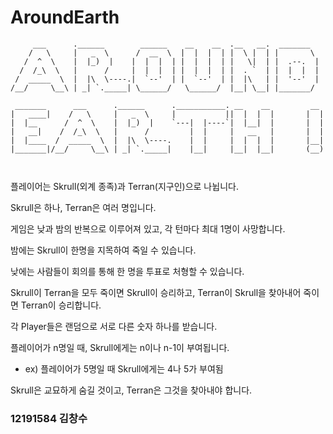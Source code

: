 # AroundEarth

```
     ___      .______        ______    __    __  .__   __.  _______    
    /   \     |   _  \      /  __  \  |  |  |  | |  \ |  | |       \   
   /  ^  \    |  |_)  |    |  |  |  | |  |  |  | |   \|  | |  .--.  |  
  /  /_\  \   |      /     |  |  |  | |  |  |  | |  . `  | |  |  |  |  
 /  _____  \  |  |\  \----.|  `--'  | |  `--'  | |  |\   | |  '--'  |  
/__/     \__\ | _| `._____| \______/   \______/  |__| \__| |_______/   
                                                                       
 _______      ___      .______      .___________. __    __         __  
|   ____|    /   \     |   _  \     |           ||  |  |  |       |  | 
|  |__      /  ^  \    |  |_)  |    `---|  |----`|  |__|  |       |  | 
|   __|    /  /_\  \   |      /         |  |     |   __   |       |  | 
|  |____  /  _____  \  |  |\  \----.    |  |     |  |  |  |       |__| 
|_______|/__/     \__\ | _| `._____|    |__|     |__|  |__|       (__) 
                                                                         
                                         
```


플레이어는 Skrull(외계 종족)과 Terran(지구인)으로 나뉩니다.

Skrull은 하나, Terran은 여러 명입니다.

게임은 낮과 밤의 반복으로 이루어져 있고, 각 턴마다 최대 1명이 사망합니다.

밤에는 Skrull이 한명을 지목하여 죽일 수 있습니다.

낮에는 사람들이 회의를 통해 한 명을 투표로 처형할 수 있습니다.

Skrull이 Terran을 모두 죽이면 Skrull이 승리하고, Terran이 Skrull을 찾아내어 죽이면 Terran이 승리합니다.

각 Player들은 랜덤으로 서로 다른 숫자 하나를 받습니다.

플레이어가 n명일 때, Skrull에게는 n이나 n-1이 부여됩니다.
- ex) 플레이어가 5명일 때 Skrull에게는 4나 5가 부여됨

Skrull은 교묘하게 숨길 것이고, Terran은 그것을 찾아내야 합니다.


### 12191584 김창수
